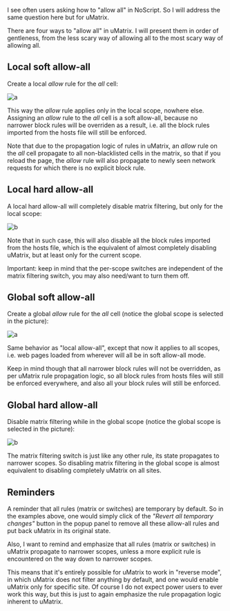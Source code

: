 I see often users asking how to "allow all" in NoScript. So I will address the same question here but for uMatrix.

There are four ways to "allow all" in uMatrix. I will present them in order of gentleness, from the less scary way of allowing all to the most scary way of allowing all.

## Local soft allow-all

Create a local _allow_ rule for the _all_ cell:

![a](https://user-images.githubusercontent.com/585534/33175914-39b16cb4-d02b-11e7-96e9-1750e31774c4.png)

This way the _allow_ rule applies only in the local scope, nowhere else. Assigning an _allow_ rule to the _all_ cell is a soft allow-all, because no narrower block rules will be overriden as a result, i.e. all the block rules imported from the hosts file will still be enforced.

Note that due to the propagation logic of rules in uMatrix, an _allow_ rule on the _all_ cell propagate to all non-blacklisted cells in the matrix, so that if you reload the page, the _allow_ rule will also propagate to newly seen network requests for which there is no explicit block rule.

## Local hard allow-all

A local hard allow-all will completely disable matrix filtering, but only for the local scope:

![b](https://user-images.githubusercontent.com/585534/33176267-7fdf41c4-d02c-11e7-926b-16276b2bf3a2.png)

Note that in such case, this will also disable all the block rules imported from the hosts file, which is the equivalent of almost completely disabling uMatrix, but at least only for the current scope.

Important: keep in mind that the per-scope switches are independent of the matrix filtering switch, you may also need/want to turn them off.

## Global soft allow-all

Create a global _allow_ rule for the _all_ cell (notice the global scope is selected in the picture):

![a](https://user-images.githubusercontent.com/585534/33176486-350de8de-d02d-11e7-8b78-cd60fe16fadf.png)

Same behavior as "local allow-all", except that now it applies to all scopes, i.e. web pages loaded from wherever will all be in soft allow-all mode.

Keep in mind though that all narrower block rules will not be overridden, as per uMatrix rule propagation logic, so all block rules from hosts files will still be enforced everywhere, and also all your block rules will still be enforced.

## Global hard allow-all

Disable matrix filtering while in the global scope (notice the global scope is selected in the picture):

![b](https://user-images.githubusercontent.com/585534/33176919-c85212f4-d02e-11e7-833f-458bf02e2b89.png)

The matrix filtering switch is just like any other rule, its state propagates to narrower scopes. So disabling matrix filtering in the global scope is almost equivalent to disabling completely uMatrix on all sites.

## Reminders

A reminder that all rules (matrix or switches) are temporary by default. So in the examples above, one would simply click of the _"Revert all temporary changes"_ button in the popup panel to remove all these allow-all rules and put back uMatrix in its original state.

Also, I want to remind and emphasize that all rules (matrix or switches) in uMatrix propagate to narrower scopes, unless a more explicit rule is encountered on the way down to narrower scopes.

This means that it's entirely possible for uMatrix to work in "reverse mode", in which uMatrix does not filter anything by default, and one would enable uMatrix only for specific site. Of course I do not expect power users to ever work this way, but this is just to again emphasize the rule propagation logic inherent to uMatrix.